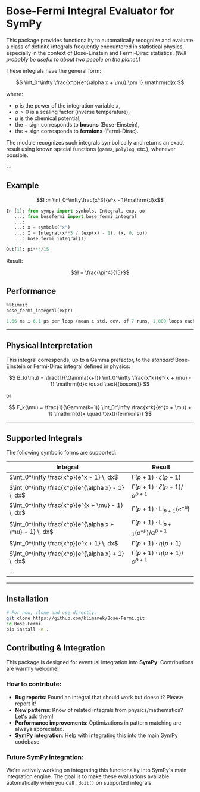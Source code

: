 # Bose-Fermi Integral Evaluator for SymPy

This package provides functionality to automatically recognize and evaluate a class of definite integrals frequently encountered in statistical physics, especially in the context of Bose-Einstein and Fermi-Dirac statistics. *(Will probably be useful to about two people on the planet.)*

These integrals have the general form:

$$
\int_0^\infty \frac{x^p}{e^{\alpha x + \mu} \pm 1} \mathrm{d}x
$$

where:
- $p$ is the power of the integration variable $x$,
- $\alpha > 0$ is a scaling factor (inverse temperature),
- $\mu$ is the chemical potential,
- the $-$ sign corresponds to **bosons** (Bose-Einstein),
- the $+$ sign corresponds to **fermions** (Fermi-Dirac).

The module recognizes such integrals symbolically and returns an exact result using known special functions (`gamma`, `polylog`, etc.), whenever possible.

--
## Example

$$I := \int_0^\infty\frac{x^3}{e^x - 1}\mathrm{d}x$$

```python
In [1]: from sympy import symbols, Integral, exp, oo
   ...: from bosefermi import bose_fermi_integral
   ...:
   ...: x = symbols("x")
   ...: I = Integral(x**3 / (exp(x) - 1), (x, 0, oo))
   ...: bose_fermi_integral(I)

Out[1]: pi**4/15

```

Result:

$$I = \frac{\pi^4}{15}$$


## Performance
```python
%%timeit
bose_fermi_integral(expr)

1.66 ms ± 6.1 μs per loop (mean ± std. dev. of 7 runs, 1,000 loops each)
```

---

## Physical Interpretation

This integral corresponds, up to a Gamma prefactor, to the *standard* Bose-Einstein or Fermi-Dirac integral defined in physics:

$$
B_k(\mu) = \frac{1}{\Gamma(k+1)} \int_0^\infty \frac{x^k}{e^{x + \mu} - 1} \mathrm{d}x \quad \text{(bosons)}
$$

or

$$
F_k(\mu) = \frac{1}{\Gamma(k+1)} \int_0^\infty \frac{x^k}{e^{x + \mu} + 1} \mathrm{d}x \quad \text{(fermions)}
$$


---

## Supported Integrals

The following symbolic forms are supported:

| Integral | Result |
|---------|--------|
| $\int_0^\infty \frac{x^p}{e^x - 1} \, dx$ | $\Gamma(p+1)\cdot\zeta(p+1)$ |
| $\int_0^\infty \frac{x^p}{e^{\alpha x} - 1} \, dx$ | $\Gamma(p+1)\cdot\zeta(p+1)/\alpha^{p+1}$ |
| $\int_0^\infty \frac{x^p}{e^{x + \mu} - 1} \, dx$ | $\Gamma(p+1)\cdot\mathrm{Li}_{p+1}(e^{-\mu})$ |
| $\int_0^\infty \frac{x^p}{e^{\alpha x + \mu} - 1} \, dx$ | $\Gamma(p+1)\cdot\mathrm{Li}_{p+1}(e^{-\mu})/\alpha^{p+1}$ |
| $\int_0^\infty \frac{x^p}{e^x + 1} \, dx$ | $\Gamma(p+1)\cdot\eta(p+1)$ |
| $\int_0^\infty \frac{x^p}{e^{\alpha x} + 1} \, dx$ | $\Gamma(p+1)\cdot\eta(p+1)/\alpha^{p+1}$ |
| ... |

---

## Installation

```bash
# For now, clone and use directly:
git clone https://github.com/klimanek/Bose-Fermi.git
cd Bose-Fermi
pip install -e .
```


## Contributing & Integration

This package is designed for eventual integration into **SymPy**. Contributions are warmly welcome!

### How to contribute:
- **Bug reports**: Found an integral that should work but doesn't? Please report it!
- **New patterns**: Know of related integrals from physics/mathematics? Let's add them!
- **Performance improvements**: Optimizations in pattern matching are always appreciated.
- **SymPy integration**: Help with integrating this into the main SymPy codebase.

### Future SymPy integration:
We're actively working on integrating this functionality into SymPy's main integration engine. The goal is to make these evaluations available automatically when you call `.doit()` on supported integrals.

